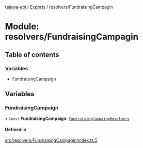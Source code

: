 [talawa-api](../README.md) / [Exports](../modules.md) / resolvers/FundraisingCampagin

# Module: resolvers/FundraisingCampagin

## Table of contents

### Variables

- [FundraisingCampaign](resolvers_FundraisingCampagin.md#fundraisingcampaign)

## Variables

### FundraisingCampaign

• `Const` **FundraisingCampaign**: [`FundraisingCampaignResolvers`](types_generatedGraphQLTypes.md#fundraisingcampaignresolvers)

#### Defined in

[src/resolvers/FundraisingCampagin/index.ts:5](https://github.com/PalisadoesFoundation/talawa-api/blob/636e51c/src/resolvers/FundraisingCampagin/index.ts#L5)
